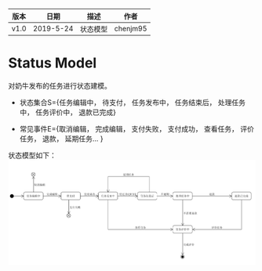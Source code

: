 | 版本 | 日期      | 描述 | 作者   |
| ---- | --------- | ---- | ------ |
| v1.0 | 2019-5-24 | 状态模型 | chenjm95 |

# Status Model
对奶牛发布的任务进行状态建模。

* 状态集合S={任务编辑中， 待支付， 任务发布中， 任务结束后， 处理任务中， 任务评价中， 退款已完成}

* 常见事件E={取消编辑， 完成编辑， 支付失败， 支付成功， 查看任务， 评价任务， 退款， 延期任务... }

状态模型如下：
![StatusModel](/imgs/状态模型.png)
